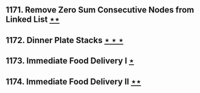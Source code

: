 ## 1171. Remove Zero Sum Consecutive Nodes from Linked List [$\star\star$](https://leetcode.com/problems/remove-zero-sum-consecutive-nodes-from-linked-list)

## 1172. Dinner Plate Stacks [$\star\star\star$](https://leetcode.com/problems/dinner-plate-stacks)

## 1173. Immediate Food Delivery I [$\star$](https://leetcode.com/problems/immediate-food-delivery-i)

## 1174. Immediate Food Delivery II [$\star\star$](https://leetcode.com/problems/immediate-food-delivery-ii)

